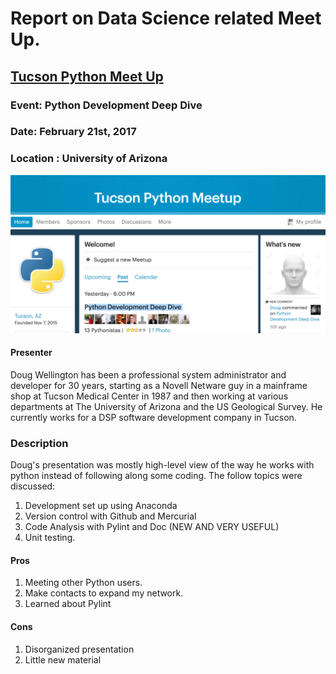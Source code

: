 Report on Data Science related Meet Up.
=======================================

## [Tucson Python Meet Up](https://www.meetup.com/Tucson-Python-Meetup/)
### Event: Python Development Deep Dive
### Date: February 21st, 2017
### Location : University of Arizona
![Meet Up](MeetUp.png)

#### Presenter
Doug Wellington has been a professional system administrator and developer for 30 years, starting as a Novell Netware guy in a mainframe shop at Tucson Medical Center in 1987 and then working at various departments at The University of Arizona and the US Geological Survey.  He currently works for a DSP software development company in Tucson.

### Description
Doug's presentation was mostly high-level view of the way he works with python instead of following along some coding. The follow topics were discussed:  
1. Development set up using Anaconda
2. Version control with Github and Mercurial
3. Code Analysis with Pylint and Doc (NEW AND VERY USEFUL)
4. Unit testing.

#### Pros
1. Meeting other Python users.
2. Make contacts to expand my network.
3. Learned about Pylint

#### Cons
1. Disorganized presentation
2. Little new material
